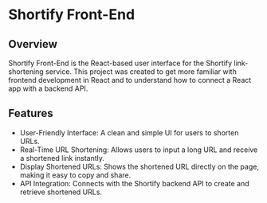 # Shortify Front-End

## Overview

Shortify Front-End is the React-based user interface for the Shortify link-shortening service. This project was created to get more familiar with frontend development in React and to understand how to connect a React app with a backend API.

## Features

- User-Friendly Interface: A clean and simple UI for users to shorten URLs.
- Real-Time URL Shortening: Allows users to input a long URL and receive a shortened link instantly.
- Display Shortened URLs: Shows the shortened URL directly on the page, making it easy to copy and share.
- API Integration: Connects with the Shortify backend API to create and retrieve shortened URLs.
